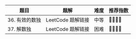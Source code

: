 
| 题目 | 题解 | 难度 | 推荐指数 |
| --- | --- | --- | --- |
| 36. 有效的数独 | LeetCode 题解链接 | 中等 | 🤩🤩🤩🤩 |
| 37. 解数独 | LeetCode 题解链接 | 困难 | 🤩🤩🤩🤩 |
